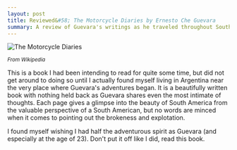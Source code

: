 ```yaml
---
layout: post
title: Reviewed&#58; The Motorcycle Diaries by Ernesto Che Guevara
summary: A review of Guevara's writings as he traveled throughout South America
---
```


![The Motorcycle
Diaries](http://upload.wikimedia.org/wikipedia/en/e/e0/Motobook7.jpg)

*<small>From Wikipedia</small>*

This is a book I had been intending to read for quite some time, but did not get
around to doing so until I actually found myself living in Argentina
near the very place where
Guevara's adventures began. It is a beautifully written book with nothing
held back as Guevara shares even the most intimate of thoughts. Each page
gives a glimpse into the beauty of South America from the valuable
perspective of a South American, but no words are minced when it comes to
pointing out the brokeness and explotation.

I found myself wishing I had half the adventurous spirit as Guevara (and
especially at the age of 23). Don't put it off like I did, read this book.

